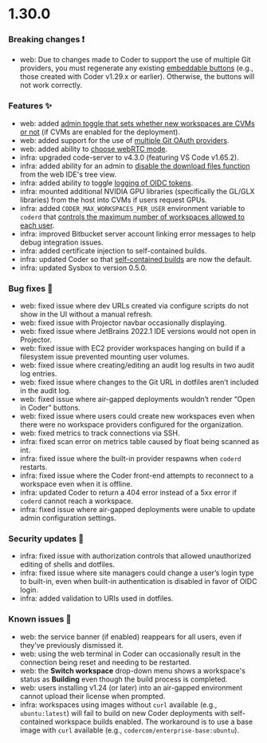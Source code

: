 # 1.30.0

### Breaking changes ❗

- web: Due to changes made to Coder to support the use of multiple Git
  providers, you must regenerate any existing
  [embeddable buttons](../admin/templates.md#embeddable-button) (e.g., those
  created with Coder v1.29.x or earlier). Otherwise, the buttons will not work
  correctly.

### Features ✨

- web: added
  [admin toggle that sets whether new workspaces are CVMs or not](../admin/workspace-management/cvms/management.md#default-workspaces-to-cvms)
  (if CVMs are enabled for the deployment).
- web: added support for the use of
  [multiple Git OAuth providers](../admin/git.md).
- web: added ability to
  [choose webRTC mode](../workspaces/preferences.md#networking).
- infra: upgraded code-server to v4.3.0 (featuring VS Code v1.65.2).
- infra: added ability for an admin to
  [disable the download files function](../guides/admin/disable-downloads.md)
  from the web IDE's tree view.
- infra: added ability to toggle
  [logging of OIDC tokens](../admin/access-control/manage.md#logging).
- infra: mounted additional NVIDIA GPU libraries (specifically the GL/GLX
  libraries) from the host into CVMs if users request GPUs.
- infra: added `CODER_MAX_WORKSPACES_PER_USER` environment variable to `coderd`
  that
  [controls the maximum number of workspaces allowed to each user](../admin/workspace-management/limits.md).
- infra: improved Bitbucket server account linking error messages to help debug
  integration issues.
- infra: added certificate injection to self-contained builds.
- infra: updated Coder so that
  [self-contained builds](../admin/workspace-management/self-contained-builds.md)
  are now the default.
- infra: updated Sysbox to version 0.5.0.

### Bug fixes 🐛

- web: fixed issue where dev URLs created via configure scripts do not show in
  the UI without a manual refresh.
- web: fixed issue with Projector navbar occasionally displaying.
- web: fixed issue where JetBrains 2022.1 IDE versions would not open in
  Projector.
- web: fixed issue with EC2 provider workspaces hanging on build if a filesystem
  issue prevented mounting user volumes.
- web: fixed issue where creating/editing an audit log results in two audit log
  entries.
- web: fixed issue where changes to the Git URL in dotfiles aren’t included in
  the audit log.
- web: fixed issue where air-gapped deployments wouldn’t render “Open in Coder”
  buttons.
- web: fixed issue where users could create new workspaces even when there were
  no workspace providers configured for the organization.
- web: fixed metrics to track connections via SSH.
- infra: fixed scan error on metrics table caused by float being scanned as int.
- infra: fixed issue where the built-in provider respawns when `coderd`
  restarts.
- infra: fixed issue where the Coder front-end attempts to reconnect to a
  workspace even when it is offline.
- infra: updated Coder to return a 404 error instead of a 5xx error if `coderd`
  cannot reach a workspace.
- infra: fixed issue where air-gapped deployments were unable to update admin
  configuration settings.

### Security updates 🔐

- infra: fixed issue with authorization controls that allowed unauthorized
  editing of shells and dotfiles.
- infra: fixed issue where site managers could change a user’s login type to
  built-in, even when built-in authentication is disabled in favor of OIDC
  login.
- infra: added validation to URIs used in dotfiles.

### Known issues 🔧

- web: the service banner (if enabled) reappears for all users, even if they've
  previously dismissed it.
- web: using the web terminal in Coder can occasionally result in the connection
  being reset and needing to be restarted.
- web: the **Switch workspace** drop-down menu shows a workspace's status as
  **Building** even though the build process is completed.
- web: users installing v1.24 (or later) into an air-gapped environment cannot
  upload their license when prompted.
- infra: workspaces using images without `curl` available (e.g.,
  `ubuntu:latest`) will fail to build on new Coder deployments with
  self-contained workspace builds enabled. The workaround is to use a base image
  with `curl` available (e.g., `codercom/enterprise-base:ubuntu`).
